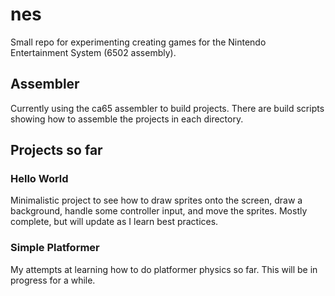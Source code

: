 # nes
Small repo for experimenting creating games for the Nintendo Entertainment System (6502 assembly).

## Assembler
Currently using the ca65 assembler to build projects.  There are build scripts showing how to assemble the projects in each directory.

## Projects so far
### Hello World
Minimalistic project to see how to draw sprites onto the screen, draw a background, handle some controller input, and move the sprites.  Mostly complete, but will update as I learn best practices.

### Simple Platformer
My attempts at learning how to do platformer physics so far.  This will be in progress for a while.
